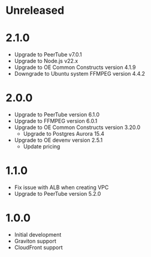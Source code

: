 # Unreleased

# 2.1.0

* Upgrade to PeerTube v7.0.1
* Upgrade to Node.js v22.x
* Upgrade to OE Common Constructs version 4.1.9
* Downgrade to Ubuntu system FFMPEG version 4.4.2

# 2.0.0

* Upgrade to PeerTube version 6.1.0
* Upgrade to FFMPEG version 6.0.1
* Upgrade to OE Common Constructs version 3.20.0
  * Upgrade to Postgres Aurora 15.4
* Upgrade to OE devenv version 2.5.1
  * Update pricing

# 1.1.0

* Fix issue with ALB when creating VPC
* Upgrade to PeerTube version 5.2.0

# 1.0.0

* Initial development
* Graviton support
* CloudFront support
